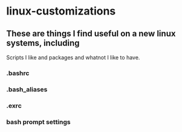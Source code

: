# linux-customizations

## These are things I find useful on a new linux systems, including 
 Scripts I like and packages and whatnot I like to have. 
### .bashrc
### .bash_aliases
### .exrc
### bash prompt settings

